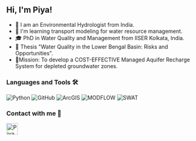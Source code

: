 ## Hi, I'm Piya!

- 🌱 I am an Environmental Hydrologist from India.
- 📖 I'm learning transport modeling for water resource management.
- 🎓 PhD in Water Quality and Management from IISER Kolkata, India.
- 📕 Thesis "Water Quality in the Lower Bengal Basin: Risks and Opportunities".
- 🔋Mission: To develop a COST-EFFECTIVE Managed Aquifer Recharge System for depleted groundwater zones. 

### Languages and Tools 🛠 

![Python](http://img.shields.io/badge/-Python-3776AB?style=flat-square&logo=python&logoColor=ffffff)
![GitHub](https://img.shields.io/badge/-GitHub-181717?style=flat-square&logo=github)
![ArcGIS](https://img.shields.io/badge/-ArcGIS-333?style=flat-square&logo=arcgis)
![MODFLOW](https://img.shields.io/badge/-MODFLOW-123QQ?style=flat-square&logo=MODFLOW)
![SWAT](https://img.shields.io/badge/-SWAT-red??style=flat-square&logo=SWAT)

### Contact with me 📝
[<img align="left" alt="Piya | LinkedIn" height="30px" src="https://github.com/free-icons/free-icons/blob/master/svgs/brands-linkedin-in.svg"/>][linkedin]






[linkedin]: https://www.linkedin.com/in/piya-mohasin-b63060206/
